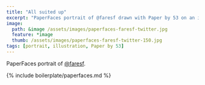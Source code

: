 ```yaml
---
title: "All suited up"
excerpt: "PaperFaces portrait of @faresf drawn with Paper by 53 on an iPad."
image: 
  path: &image /assets/images/paperfaces-faresf-twitter.jpg 
  feature: *image
  thumb: /assets/images/paperfaces-faresf-twitter-150.jpg
tags: [portrait, illustration, Paper by 53]
---
```


PaperFaces portrait of [@faresf](http://twitter.com/faresf).

{% include boilerplate/paperfaces.md %}
